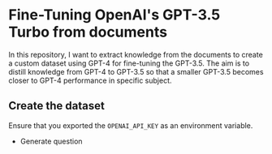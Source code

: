 # Fine-Tuning OpenAI's GPT-3.5 Turbo from documents
In this repository, I want to extract knowledge from the documents to create a custom dataset using GPT-4 for fine-tuning the GPT-3.5.
The aim is to distill knowledge from GPT-4 to GPT-3.5 so that a smaller GPT-3.5 becomes closer to GPT-4 performance in specific subject.

## Create the dataset
Ensure that you exported the `OPENAI_API_KEY` as an environment variable.

- Generate question 